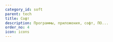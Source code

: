```yaml
---
category_id: soft
parent: tech
title: Софт
description: Программы, приложения, софт, ПО...
order_no: 4
icon: icons
---
```

